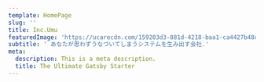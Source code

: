 ```yaml
---
template: HomePage
slug: ''
title: Inc.Umu
featuredImage: 'https://ucarecdn.com/159203d3-881d-4218-baa1-ca4427b48d0d/'
subtitle: ' あなたが思わずうなづいてしまうシステムを生み出す会社.'
meta:
  description: This is a meta description.
  title: The Ultimate Gatsby Starter
---
```






